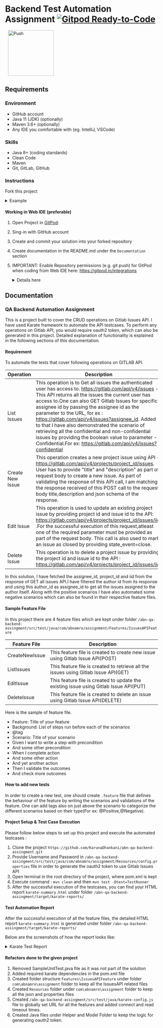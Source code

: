 # Backend Test Automation Assignment [![Gitpod Ready-to-Code](https://img.shields.io/badge/Gitpod-ready--to--code-blue?logo=gitpod)](https://gitpod.io/from-referrer/)

<a href="https://gitpod.io/from-referrer/" style="padding: 10px;">
    <img src="https://gitpod.io/button/open-in-gitpod.svg" width="150" alt="Push">
</a>

## Requirements
### Environment
* GitHub account
* Java 11 (JDK) (optionally)
* Maven 3.6+ (optionally)
* Any IDE you comfortable with (eg. IntelliJ, VSCode)

### Skills
* Java 8+ (coding standards)
* Clean Code
* Maven
* Git, GitLab, GitHub

### Instructions
Fork this project
<details>
<summary>Example</summary>

   ![img.png](doc/img/01_fork_project.png)
</details>

#### Working in Web IDE (preferable)

1. Open Project in [GitPod](https://gitpod.io/from-referrer/):
2. Sing-in with GitHub account
3. Create and commit your solution into your forked repository
4. Create documentation in the README.md under the `Documentation` section
5. IMPORTANT: Enable Repository permissions (e.g. git push) for GitPod when coding from Web IDE here:
   https://gitpod.io/integrations
   <details>
   <summary>Details here</summary>

   Edit permission for GitHub:

   ![img.png](doc/img/02_integration_providers.png)

   ![img.png](doc/img/02_enable_repo_permissions.png)
   </details>

## Documentation
### QA Backend Automation Assignment

This is a project built to cover the CRUD operations on Gitlab Issues API. I have used Karate framework to automate the API testcases. To perform any operations on Gitlab API, you would require oauth2 token, which can also be generated in this project. Detailed explanation of functionality is explained in the following sections of this documentation.

#### Requirement

 To automate the tests that cover following operations on GITLAB API.

| Operation | Description |
| --- | --- |
| List Issues | This operation is to Get all issues the authenticated user has access to. https://gitlab.com/api/v4/issues - This API returns all the issues the current user has access to.One can also GET Gitlab Issues for specific assignee id by passing the assignee id as the parameter to the URL, for ex :     https://gitlab.com/api/v4/issues?assignee_id. Added to that I have also demonstrated the scenario of retrieving all the confidential and non-confidential issues by providing the boolean value to parameter - Confidential.For ex: https://gitlab.com/api/v4/issues?confidential |
| Create New Issue | This operation creates a new project issue using API - https://gitlab.com/api/v4/projects/project_id/issues. User has to provide "title" and "description" as part of request body to create a new issue. As part of validating the response of this API call, I am matching the response received of this POST call to the request body title,description and json schema of the response. |
| Edit Issue | This operation is used to update an existing project issue by providing project id and issue id to the API: https://gitlab.com/api/v4/projects/project_id/issues/iid .For the successful execution of this request,atleast one of the required parameter must be provided as part of the request body. This call is also used to mark an issue as closed by providing state_event=close. |
| Delete Issue | This operation is to delete a project issue by providing the project id and issue id to the API : https://gitlab.com/api/v4/projects/project_id/issues/iid.|
 
In this solution, I have fetched the assignee_id, project_id and iid from the response of GET all issues API.I have filtered the author id from its response and using this author_id as assignee_id to get all the issues assigned to the author itself. Along with the positive scenarios I have also automated some negative scenarios which can also be found in their respective feature files.
 
#### Sample Feature File

In this project there are 4 feature files which are kept under folder `/abn-qa-backend-assingment/src/test/java/com/abnamro/assignment/Features/IssuesAPIFeature`

| Feature File | Description |
| --- | --- |
| CreateNewIssue | This feature file is created to create new issue using Gitlab Issue API(POST) |
| ListIssues | This feature file is created to retrieve all the issues using Gitlab Issue API(GET) |
| EditIssue | This feature file is created to update the existing issue using Gitlab Issue API(PUT) |
| DeleteIssue | This feature file is created to delete an issue using Gitlab Issue API(DELETE) |

Here is the sample of feature file. 

- Feature: Title of your feature
- Background: List of steps run before each of the scenarios
- @tag
- Scenario: Title of your scenario
- Given I want to write a step with precondition
- And some other precondition
- When I complete action
- And some other action
- And yet another action
- Then I validate the outcomes
- And check more outcomes

#### How to add new tests
In order to create a new test, one should create `.feature` file that defines the behaviour of the feature by writing the scenarios and validations of the feature. One can add tags also on just above the scenario to categorize the different scenarios based on their type(For ex: @Positive,@Negative).

#### Project Setup & Test Case Execution

Please follow below steps to set up this project and execute the automated testcases :

1. Clone the project `https://github.com/KarunaDhankani/abn-qa-backend-assingment.git`
2. Provide Username and Password in `/abn-qa-backend-assingment/src/test/java/com/abnamro/assignment/Resources/config.properties` file in order to generate the oauth2 token to use Gitlab Issues API
3. Open terminal in the root directory of the project, where pom.xml is kept
4. Execute command : `mvn clean` and then `mvn test -Dtest=TestRunner`
5. After the successful execution of the testcases, you can find your HTML report `karate-summary.html` under folder `/abn-qa-backend-assingment/target/karate-reports/`

#### Test Automation Report

After the successful execution of all the feature files, the detailed HTML report `karate-summary.html` is generated under folder `/abn-qa-backend-assingment/target/karate-reports/`

Below are the screenshots of how the report looks like:
<details>
<summary>Karate Test Report</summary>

<img width="1275" alt="OverAllFeatures" src="https://user-images.githubusercontent.com/47445151/221467589-27401d85-80b9-4cab-93e1-bac285067080.PNG">
<img width="1270" alt="ListIssue" src="https://user-images.githubusercontent.com/47445151/221467620-5a22f9af-b28e-4d13-84e5-f7032e4e28e3.PNG">
<img width="1271" alt="CreateIssue" src="https://user-images.githubusercontent.com/47445151/221467603-e66ec497-16b7-4189-9626-f3c36409bdcc.PNG">
<img width="1269" alt="UpdateIssue" src="https://user-images.githubusercontent.com/47445151/221467500-df87fed6-e2bf-467b-91e2-03516268065b.PNG">
<img width="1272" alt="DeleteIssue" src="https://user-images.githubusercontent.com/47445151/221467653-149e6c5e-4308-4ab2-921a-901e6e9aade0.PNG">

</details>

#### Refactors done to the given project

1. Removed SampleUnitTest.java file as it was not part of the solution
2. Added required karate dependencies in the pom.xml file
3. Created folder structure `Features\IssuesAPIFeature` under folder `com\abnamro\assignment` folder to keep all the IssuesAPI related files
4. Created `Resources` folder under `com\abnamro\assignment` folder to keep all the json and properties files
5. Created `/abn-qa-backend-assingment/src/test/java/karate-config.js` file to globally set URL for all the features and added connect and read timeout times.
6. Created Java files under Helper and Model Folder to keep the logic for generating oauth2 token.
